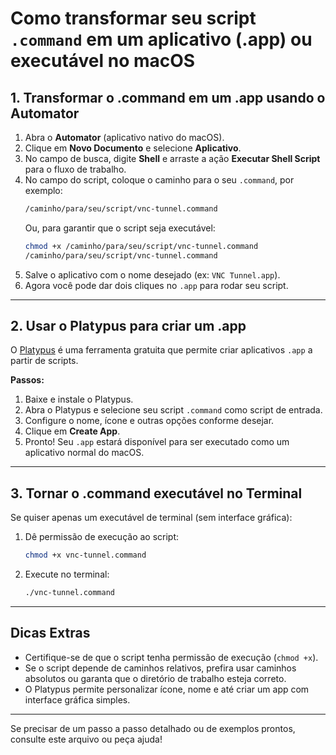 # Como transformar seu script `.command` em um aplicativo (.app) ou executável no macOS

## 1. Transformar o .command em um .app usando o Automator

1. Abra o **Automator** (aplicativo nativo do macOS).
2. Clique em **Novo Documento** e selecione **Aplicativo**.
3. No campo de busca, digite **Shell** e arraste a ação **Executar Shell Script** para o fluxo de trabalho.
4. No campo do script, coloque o caminho para o seu `.command`, por exemplo:
   ```bash
   /caminho/para/seu/script/vnc-tunnel.command
   ```
   Ou, para garantir que o script seja executável:
   ```bash
   chmod +x /caminho/para/seu/script/vnc-tunnel.command
   /caminho/para/seu/script/vnc-tunnel.command
   ```
5. Salve o aplicativo com o nome desejado (ex: `VNC Tunnel.app`).
6. Agora você pode dar dois cliques no `.app` para rodar seu script.

---

## 2. Usar o Platypus para criar um .app

O [Platypus](https://sveinbjorn.org/platypus) é uma ferramenta gratuita que permite criar aplicativos `.app` a partir de scripts.

**Passos:**
1. Baixe e instale o Platypus.
2. Abra o Platypus e selecione seu script `.command` como script de entrada.
3. Configure o nome, ícone e outras opções conforme desejar.
4. Clique em **Create App**.
5. Pronto! Seu `.app` estará disponível para ser executado como um aplicativo normal do macOS.

---

## 3. Tornar o .command executável no Terminal

Se quiser apenas um executável de terminal (sem interface gráfica):

1. Dê permissão de execução ao script:
   ```bash
   chmod +x vnc-tunnel.command
   ```
2. Execute no terminal:
   ```bash
   ./vnc-tunnel.command
   ```

---

## Dicas Extras

- Certifique-se de que o script tenha permissão de execução (`chmod +x`).
- Se o script depende de caminhos relativos, prefira usar caminhos absolutos ou garanta que o diretório de trabalho esteja correto.
- O Platypus permite personalizar ícone, nome e até criar um app com interface gráfica simples.

---

Se precisar de um passo a passo detalhado ou de exemplos prontos, consulte este arquivo ou peça ajuda! 